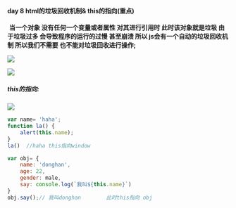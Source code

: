 #### day 8    html的垃圾回收机制&     this的指向(重点)



​	**当一个对象 没有任何一个变量或者属性 对其进行引用时  此时该对象就是垃圾  由于垃圾过多 会导致程序的运行的过慢 甚至崩溃  所以 js会有一个自动的垃圾回收机制 所以我们不需要 也不能对垃圾回收进行操作;**

![](D:\QQ截图\垃圾回收.jpg)



![](D:\QQ截图\lajihuishou-2.png)





##### this的指向:



![](D:\QQ截图\this的指向.png)



```javascript
var name= 'haha';
function la() {
    alert(this.name);
}
la()  //haha this指向window 

var obj= {
    name: 'donghan',
    age: 22,
    gender: male,
    say: console.log(`我叫${this.name}`)
}
obj.say();// 我叫donghan        此时this指向 obj
```

